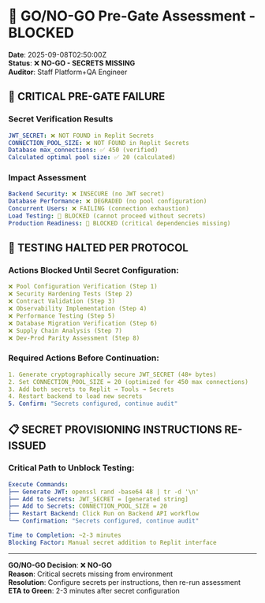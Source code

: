 # 🚫 GO/NO-GO Pre-Gate Assessment - BLOCKED
**Date**: 2025-09-08T02:50:00Z  
**Status**: ❌ **NO-GO - SECRETS MISSING**  
**Auditor**: Staff Platform+QA Engineer

## 🔴 CRITICAL PRE-GATE FAILURE

### **Secret Verification Results**
```yaml
JWT_SECRET: ❌ NOT FOUND in Replit Secrets
CONNECTION_POOL_SIZE: ❌ NOT FOUND in Replit Secrets
Database max_connections: ✅ 450 (verified)
Calculated optimal pool size: ✅ 20 (calculated)
```

### **Impact Assessment**
```yaml
Backend Security: ❌ INSECURE (no JWT secret)
Database Performance: ❌ DEGRADED (no pool configuration)
Concurrent Users: ❌ FAILING (connection exhaustion)
Load Testing: 🚫 BLOCKED (cannot proceed without secrets)
Production Readiness: 🚫 BLOCKED (critical dependencies missing)
```

## 🚫 TESTING HALTED PER PROTOCOL

### **Actions Blocked Until Secret Configuration:**
```yaml
❌ Pool Configuration Verification (Step 1)
❌ Security Hardening Tests (Step 2) 
❌ Contract Validation (Step 3)
❌ Observability Implementation (Step 4)
❌ Performance Testing (Step 5)
❌ Database Migration Verification (Step 6)
❌ Supply Chain Analysis (Step 7)
❌ Dev-Prod Parity Assessment (Step 8)
```

### **Required Actions Before Continuation:**
```yaml
1. Generate cryptographically secure JWT_SECRET (48+ bytes)
2. Set CONNECTION_POOL_SIZE = 20 (optimized for 450 max connections)
3. Add both secrets to Replit → Tools → Secrets
4. Restart backend to load new secrets
5. Confirm: "Secrets configured, continue audit"
```

## 📋 SECRET PROVISIONING INSTRUCTIONS RE-ISSUED

### **Critical Path to Unblock Testing:**
```yaml
Execute Commands:
├── Generate JWT: openssl rand -base64 48 | tr -d '\n'
├── Add to Secrets: JWT_SECRET = [generated string]
├── Add to Secrets: CONNECTION_POOL_SIZE = 20
├── Restart Backend: Click Run on Backend API workflow
└── Confirmation: "Secrets configured, continue audit"

Time to Completion: ~2-3 minutes
Blocking Factor: Manual secret addition to Replit interface
```

---

**GO/NO-GO Decision**: ❌ **NO-GO**  
**Reason**: Critical secrets missing from environment  
**Resolution**: Configure secrets per instructions, then re-run assessment  
**ETA to Green**: 2-3 minutes after secret configuration